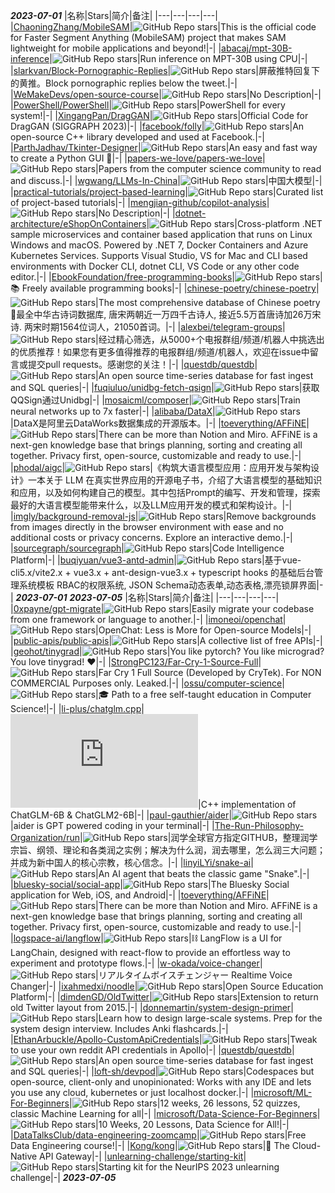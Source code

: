 *********2023-07-01*********
|名称|Stars|简介|备注|
|---|---|---|---|
|[ChaoningZhang/MobileSAM](https://github.com/ChaoningZhang/MobileSAM)|![GitHub Repo stars](https://badgen.net/github/stars/ChaoningZhang/MobileSAM)|This is the official code for Faster Segment Anything (MobileSAM) project that makes SAM lightweight for mobile applications and beyond!|-|
|[abacaj/mpt-30B-inference](https://github.com/abacaj/mpt-30B-inference)|![GitHub Repo stars](https://badgen.net/github/stars/abacaj/mpt-30B-inference)|Run inference on MPT-30B using CPU|-|
|[slarkvan/Block-Pornographic-Replies](https://github.com/slarkvan/Block-Pornographic-Replies)|![GitHub Repo stars](https://badgen.net/github/stars/slarkvan/Block-Pornographic-Replies)|屏蔽推特回复下的黄推。Block pornographic replies below the tweet.|-|
|[WeMakeDevs/open-source-course](https://github.com/WeMakeDevs/open-source-course)|![GitHub Repo stars](https://badgen.net/github/stars/WeMakeDevs/open-source-course)|No Description|-|
|[PowerShell/PowerShell](https://github.com/PowerShell/PowerShell)|![GitHub Repo stars](https://badgen.net/github/stars/PowerShell/PowerShell)|PowerShell for every system!|-|
|[XingangPan/DragGAN](https://github.com/XingangPan/DragGAN)|![GitHub Repo stars](https://badgen.net/github/stars/XingangPan/DragGAN)|Official Code for DragGAN (SIGGRAPH 2023)|-|
|[facebook/folly](https://github.com/facebook/folly)|![GitHub Repo stars](https://badgen.net/github/stars/facebook/folly)|An open-source C++ library developed and used at Facebook.|-|
|[ParthJadhav/Tkinter-Designer](https://github.com/ParthJadhav/Tkinter-Designer)|![GitHub Repo stars](https://badgen.net/github/stars/ParthJadhav/Tkinter-Designer)|An easy and fast way to create a Python GUI 🐍|-|
|[papers-we-love/papers-we-love](https://github.com/papers-we-love/papers-we-love)|![GitHub Repo stars](https://badgen.net/github/stars/papers-we-love/papers-we-love)|Papers from the computer science community to read and discuss.|-|
|[wgwang/LLMs-In-China](https://github.com/wgwang/LLMs-In-China)|![GitHub Repo stars](https://badgen.net/github/stars/wgwang/LLMs-In-China)|中国大模型|-|
|[practical-tutorials/project-based-learning](https://github.com/practical-tutorials/project-based-learning)|![GitHub Repo stars](https://badgen.net/github/stars/practical-tutorials/project-based-learning)|Curated list of project-based tutorials|-|
|[mengjian-github/copilot-analysis](https://github.com/mengjian-github/copilot-analysis)|![GitHub Repo stars](https://badgen.net/github/stars/mengjian-github/copilot-analysis)|No Description|-|
|[dotnet-architecture/eShopOnContainers](https://github.com/dotnet-architecture/eShopOnContainers)|![GitHub Repo stars](https://badgen.net/github/stars/dotnet-architecture/eShopOnContainers)|Cross-platform .NET sample microservices and container based application that runs on Linux Windows and macOS. Powered by .NET 7, Docker Containers and Azure Kubernetes Services. Supports Visual Studio, VS for Mac and CLI based environments with Docker CLI, dotnet CLI, VS Code or any other code editor.|-|
|[EbookFoundation/free-programming-books](https://github.com/EbookFoundation/free-programming-books)|![GitHub Repo stars](https://badgen.net/github/stars/EbookFoundation/free-programming-books)|📚 Freely available programming books|-|
|[chinese-poetry/chinese-poetry](https://github.com/chinese-poetry/chinese-poetry)|![GitHub Repo stars](https://badgen.net/github/stars/chinese-poetry/chinese-poetry)|The most comprehensive database of Chinese poetry 🧶最全中华古诗词数据库, 唐宋两朝近一万四千古诗人, 接近5.5万首唐诗加26万宋诗. 两宋时期1564位词人，21050首词。|-|
|[alexbei/telegram-groups](https://github.com/alexbei/telegram-groups)|![GitHub Repo stars](https://badgen.net/github/stars/alexbei/telegram-groups)|经过精心筛选，从5000+个电报群组/频道/机器人中挑选出的优质推荐！如果您有更多值得推荐的电报群组/频道/机器人，欢迎在issue中留言或提交pull requests。感谢您的关注！|-|
|[questdb/questdb](https://github.com/questdb/questdb)|![GitHub Repo stars](https://badgen.net/github/stars/questdb/questdb)|An open source time-series database for fast ingest and SQL queries|-|
|[fuqiuluo/unidbg-fetch-qsign](https://github.com/fuqiuluo/unidbg-fetch-qsign)|![GitHub Repo stars](https://badgen.net/github/stars/fuqiuluo/unidbg-fetch-qsign)|获取QQSign通过Unidbg|-|
|[mosaicml/composer](https://github.com/mosaicml/composer)|![GitHub Repo stars](https://badgen.net/github/stars/mosaicml/composer)|Train neural networks up to 7x faster|-|
|[alibaba/DataX](https://github.com/alibaba/DataX)|![GitHub Repo stars](https://badgen.net/github/stars/alibaba/DataX)|DataX是阿里云DataWorks数据集成的开源版本。|-|
|[toeverything/AFFiNE](https://github.com/toeverything/AFFiNE)|![GitHub Repo stars](https://badgen.net/github/stars/toeverything/AFFiNE)|There can be more than Notion and Miro. AFFiNE is a next-gen knowledge base that brings planning, sorting and creating all together. Privacy first, open-source, customizable and ready to use.|-|
|[phodal/aigc](https://github.com/phodal/aigc)|![GitHub Repo stars](https://badgen.net/github/stars/phodal/aigc)|《构筑大语言模型应用：应用开发与架构设计》一本关于 LLM 在真实世界应用的开源电子书，介绍了大语言模型的基础知识和应用，以及如何构建自己的模型。其中包括Prompt的编写、开发和管理，探索最好的大语言模型能带来什么，以及LLM应用开发的模式和架构设计。|-|
|[imgly/background-removal-js](https://github.com/imgly/background-removal-js)|![GitHub Repo stars](https://badgen.net/github/stars/imgly/background-removal-js)|Remove backgrounds from images directly in the browser environment with ease and no additional costs or privacy concerns. Explore an interactive demo.|-|
|[sourcegraph/sourcegraph](https://github.com/sourcegraph/sourcegraph)|![GitHub Repo stars](https://badgen.net/github/stars/sourcegraph/sourcegraph)|Code Intelligence Platform|-|
|[buqiyuan/vue3-antd-admin](https://github.com/buqiyuan/vue3-antd-admin)|![GitHub Repo stars](https://badgen.net/github/stars/buqiyuan/vue3-antd-admin)|基于vue-cli5.x/vite2.x + vue3.x + ant-design-vue3.x + typescript hooks 的基础后台管理系统模板 RBAC的权限系统, JSON Schema动态表单,动态表格,漂亮锁屏界面|-|
*********2023-07-01*********
*********2023-07-05*********
|名称|Stars|简介|备注|
|---|---|---|---|
|[0xpayne/gpt-migrate](https://github.com/0xpayne/gpt-migrate)|![GitHub Repo stars](https://badgen.net/github/stars/0xpayne/gpt-migrate)|Easily migrate your codebase from one framework or language to another.|-|
|[imoneoi/openchat](https://github.com/imoneoi/openchat)|![GitHub Repo stars](https://badgen.net/github/stars/imoneoi/openchat)|OpenChat: Less is More for Open-source Models|-|
|[public-apis/public-apis](https://github.com/public-apis/public-apis)|![GitHub Repo stars](https://badgen.net/github/stars/public-apis/public-apis)|A collective list of free APIs|-|
|[geohot/tinygrad](https://github.com/geohot/tinygrad)|![GitHub Repo stars](https://badgen.net/github/stars/geohot/tinygrad)|You like pytorch? You like micrograd? You love tinygrad! ❤️|-|
|[StrongPC123/Far-Cry-1-Source-Full](https://github.com/StrongPC123/Far-Cry-1-Source-Full)|![GitHub Repo stars](https://badgen.net/github/stars/StrongPC123/Far-Cry-1-Source-Full)|Far Cry 1 Full Source (Developed by CryTek). For NON COMMERCIAL Purposes only. Leaked.|-|
|[ossu/computer-science](https://github.com/ossu/computer-science)|![GitHub Repo stars](https://badgen.net/github/stars/ossu/computer-science)|🎓 Path to a free self-taught education in Computer Science!|-|
|[li-plus/chatglm.cpp](https://github.com/li-plus/chatglm.cpp)|![GitHub Repo stars](https://badgen.net/github/stars/li-plus/chatglm.cpp)|C++ implementation of ChatGLM-6B & ChatGLM2-6B|-|
|[paul-gauthier/aider](https://github.com/paul-gauthier/aider)|![GitHub Repo stars](https://badgen.net/github/stars/paul-gauthier/aider)|aider is GPT powered coding in your terminal|-|
|[The-Run-Philosophy-Organization/run](https://github.com/The-Run-Philosophy-Organization/run)|![GitHub Repo stars](https://badgen.net/github/stars/The-Run-Philosophy-Organization/run)|润学全球官方指定GITHUB，整理润学宗旨、纲领、理论和各类润之实例；解决为什么润，润去哪里，怎么润三大问题； 并成为新中国人的核心宗教，核心信念。|-|
|[linyiLYi/snake-ai](https://github.com/linyiLYi/snake-ai)|![GitHub Repo stars](https://badgen.net/github/stars/linyiLYi/snake-ai)|An AI agent that beats the classic game "Snake".|-|
|[bluesky-social/social-app](https://github.com/bluesky-social/social-app)|![GitHub Repo stars](https://badgen.net/github/stars/bluesky-social/social-app)|The Bluesky Social application for Web, iOS, and Android|-|
|[toeverything/AFFiNE](https://github.com/toeverything/AFFiNE)|![GitHub Repo stars](https://badgen.net/github/stars/toeverything/AFFiNE)|There can be more than Notion and Miro. AFFiNE is a next-gen knowledge base that brings planning, sorting and creating all together. Privacy first, open-source, customizable and ready to use.|-|
|[logspace-ai/langflow](https://github.com/logspace-ai/langflow)|![GitHub Repo stars](https://badgen.net/github/stars/logspace-ai/langflow)|⛓️ LangFlow is a UI for LangChain, designed with react-flow to provide an effortless way to experiment and prototype flows.|-|
|[w-okada/voice-changer](https://github.com/w-okada/voice-changer)|![GitHub Repo stars](https://badgen.net/github/stars/w-okada/voice-changer)|リアルタイムボイスチェンジャー Realtime Voice Changer|-|
|[ixahmedxi/noodle](https://github.com/ixahmedxi/noodle)|![GitHub Repo stars](https://badgen.net/github/stars/ixahmedxi/noodle)|Open Source Education Platform|-|
|[dimdenGD/OldTwitter](https://github.com/dimdenGD/OldTwitter)|![GitHub Repo stars](https://badgen.net/github/stars/dimdenGD/OldTwitter)|Extension to return old Twitter layout from 2015.|-|
|[donnemartin/system-design-primer](https://github.com/donnemartin/system-design-primer)|![GitHub Repo stars](https://badgen.net/github/stars/donnemartin/system-design-primer)|Learn how to design large-scale systems. Prep for the system design interview. Includes Anki flashcards.|-|
|[EthanArbuckle/Apollo-CustomApiCredentials](https://github.com/EthanArbuckle/Apollo-CustomApiCredentials)|![GitHub Repo stars](https://badgen.net/github/stars/EthanArbuckle/Apollo-CustomApiCredentials)|Tweak to use your own reddit API credentials in Apollo|-|
|[questdb/questdb](https://github.com/questdb/questdb)|![GitHub Repo stars](https://badgen.net/github/stars/questdb/questdb)|An open source time-series database for fast ingest and SQL queries|-|
|[loft-sh/devpod](https://github.com/loft-sh/devpod)|![GitHub Repo stars](https://badgen.net/github/stars/loft-sh/devpod)|Codespaces but open-source, client-only and unopinionated: Works with any IDE and lets you use any cloud, kubernetes or just localhost docker.|-|
|[microsoft/ML-For-Beginners](https://github.com/microsoft/ML-For-Beginners)|![GitHub Repo stars](https://badgen.net/github/stars/microsoft/ML-For-Beginners)|12 weeks, 26 lessons, 52 quizzes, classic Machine Learning for all|-|
|[microsoft/Data-Science-For-Beginners](https://github.com/microsoft/Data-Science-For-Beginners)|![GitHub Repo stars](https://badgen.net/github/stars/microsoft/Data-Science-For-Beginners)|10 Weeks, 20 Lessons, Data Science for All!|-|
|[DataTalksClub/data-engineering-zoomcamp](https://github.com/DataTalksClub/data-engineering-zoomcamp)|![GitHub Repo stars](https://badgen.net/github/stars/DataTalksClub/data-engineering-zoomcamp)|Free Data Engineering course!|-|
|[Kong/kong](https://github.com/Kong/kong)|![GitHub Repo stars](https://badgen.net/github/stars/Kong/kong)|🦍 The Cloud-Native API Gateway|-|
|[unlearning-challenge/starting-kit](https://github.com/unlearning-challenge/starting-kit)|![GitHub Repo stars](https://badgen.net/github/stars/unlearning-challenge/starting-kit)|Starting kit for the NeurIPS 2023 unlearning challenge|-|
*********2023-07-05*********
